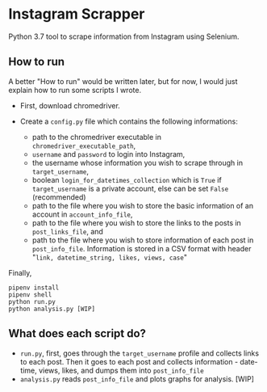 # Instagram Scrapper
Python 3.7 tool to scrape information from Instagram using Selenium.

## How to run

A better "How to run" would be written later, but for now, I would just explain how to run some scripts I wrote.

- First, download chromedriver.

- Create a `config.py` file which contains the following informations:
    - path to the chromedriver executable in `chromedriver_executable_path`, 
    - `username` and `password` to login into Instagram, 
    - the username whose information you wish to scrape through in `target_username`, 
    - boolean `login_for_datetimes_collection` which is `True` if `target_username` is a private account, else can be set `False` (recommended)
    - path to the file where you wish to store the basic information of an account in `account_info_file`,
    - path to the file where you wish to store the links to the posts in `post_links_file`, and 
    - path to the file where you wish to store information of each post in `post_info_file`. Information is stored in a CSV format with header "`link, datetime_string, likes, views, case`"


Finally,
```
pipenv install
pipenv shell
python run.py
python analysis.py [WIP]
```

## What does each script do?

- `run.py`, first, goes through the `target_username` profile and collects links to each post. Then it goes to each post and collects information - date-time, views, likes, and dumps them into `post_info_file`
- `analysis.py` reads `post_info_file` and plots graphs for analysis. [WIP]

